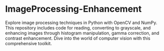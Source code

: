 # ImageProcessing-Enhancement
Explore image processing techniques in Python with OpenCV and NumPy. This repository includes code for reading, converting to grayscale, and enhancing images through histogram manipulation, gamma correction, and contrast enhancement. Dive into the world of computer vision with this comprehensive toolkit.
